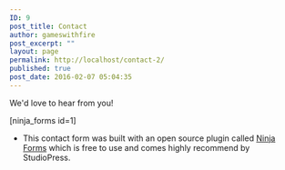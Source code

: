 ```yaml
---
ID: 9
post_title: Contact
author: gameswithfire
post_excerpt: ""
layout: page
permalink: http://localhost/contact-2/
published: true
post_date: 2016-02-07 05:04:35
---
```

We'd love to hear from you!

[ninja_forms id=1]

* This contact form was built with an open source plugin called <a href="http://ninjaforms.com">Ninja Forms</a> which is free to use and comes highly recommend by StudioPress.